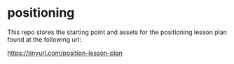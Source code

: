 # positioning

This repo stores the starting point and assets for the positioning lesson plan found at the following url:

https://tinyurl.com/position-lesson-plan


